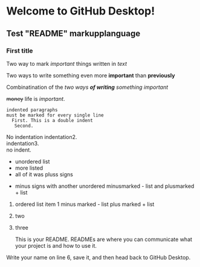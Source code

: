 # Welcome to GitHub Desktop!

## Test "README" markupplanguage

### First title

Two way to mark *important* things written in _text_

Two ways to write something even more **important** than __previously__

Combinatination of the _two ways **of writing** something important_

~~money~~ life is _important_.

    indented paragraphs  
    must be marked for every single line  
      First. This is a double indent    
       Second.  
No indentation
     indentation2.   
     indentation3.   
no indent.

+ unordered list
+ more listed
+ all of it was pluss signs
- minus signs with another unordered minusmarked - list and plusmarked + list 
1. ordered list item 1 minus marked - list plus marked + list
2. two
3. three

   This is your README. READMEs are where you can communicate what your project is and how to use it.  

Write your name on line 6, save it, and then head back to GitHub Desktop.
